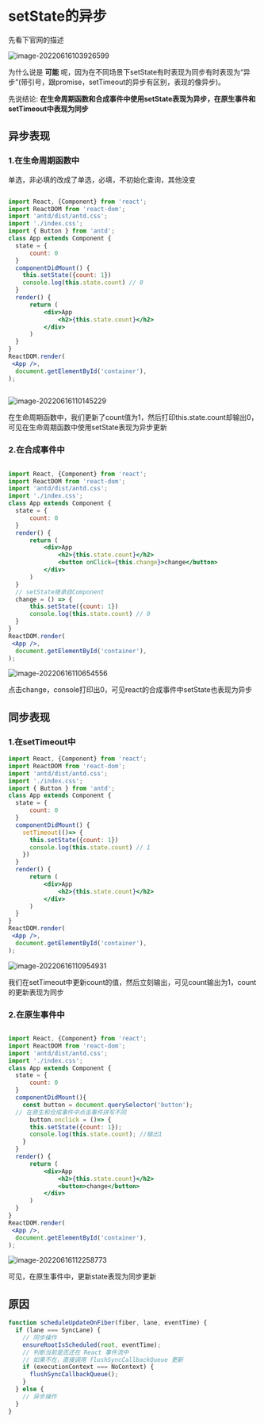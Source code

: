 # setState的异步

先看下官网的描述

![image-20220616103926599](https://lwq-img-1312073911.cos.ap-nanjing.myqcloud.com/imgimage-20220616103926599.png)

为什么说是 **可能** 呢，因为在不同场景下setState有时表现为同步有时表现为“异步”(带引号，跟promise，setTimeout的异步有区别，表现的像异步)。

先说结论: **在生命周期函数和合成事件中使用setState表现为异步，在原生事件和setTimeout中表现为同步**

## 异步表现

### 1.在生命周期函数中

单选，非必填的改成了单选，必填，不初始化查询，其他没变

~~~jsx

import React, {Component} from 'react';
import ReactDOM from 'react-dom';
import 'antd/dist/antd.css';
import './index.css';
import { Button } from 'antd';
class App extends Component {
  state = {
      count: 0
  }
  componentDidMount() {
    this.setState({count: 1})
    console.log(this.state.count) // 0
  }
  render() {
      return (
          <div>App
              <h2>{this.state.count}</h2>
          </div>
      )
  }
}
ReactDOM.render(
 <App />,
  document.getElementById('container'),
);
          
~~~

![image-20220616110145229](https://lwq-img-1312073911.cos.ap-nanjing.myqcloud.com/imgimage-20220616110145229.png)

在生命周期函数中，我们更新了count值为1，然后打印this.state.count却输出0，可见在生命周期函数中使用setState表现为异步更新

### 2.在合成事件中

~~~jsx

import React, {Component} from 'react';
import ReactDOM from 'react-dom';
import 'antd/dist/antd.css';
import './index.css';
class App extends Component {
  state = {
      count: 0
  }
  render() {
      return (
          <div>App
              <h2>{this.state.count}</h2>
              <button onClick={this.change}>change</button>
          </div>
      )
  }
  // setState继承自Component
  change = () => {
      this.setState({count: 1})
      console.log(this.state.count) // 0
  }
}
ReactDOM.render(
 <App />,
  document.getElementById('container'),
);
~~~

![image-20220616110654556](https://lwq-img-1312073911.cos.ap-nanjing.myqcloud.com/imgimage-20220616110654556.png)

点击change，console打印出0，可见react的合成事件中setState也表现为异步

## 同步表现

### 1.在setTimeout中

~~~jsx
import React, {Component} from 'react';
import ReactDOM from 'react-dom';
import 'antd/dist/antd.css';
import './index.css';
import { Button } from 'antd';
class App extends Component {
  state = {
      count: 0
  }
  componentDidMount() {
    setTimeout(()=> {
      this.setState({count: 1})
      console.log(this.state.count) // 1
    })
  }
  render() {
      return (
          <div>App
              <h2>{this.state.count}</h2>
          </div>
      )
  }
}
ReactDOM.render(
 <App />,
  document.getElementById('container'),
);
~~~

![image-20220616110954931](https://lwq-img-1312073911.cos.ap-nanjing.myqcloud.com/imgimage-20220616110954931.png)

我们在setTimeout中更新count的值，然后立刻输出，可见count输出为1，count的更新表现为同步

### 2.在原生事件中

~~~jsx

import React, {Component} from 'react';
import ReactDOM from 'react-dom';
import 'antd/dist/antd.css';
import './index.css';
class App extends Component {
  state = {
      count: 0
  }
  componentDidMount(){
    const button = document.querySelector('button');
  // 在原生和合成事件中点击事件拼写不同
      button.onclick = ()=> {
      this.setState({count: 1});
      console.log(this.state.count); //输出1 
    }
  }
  render() {
      return (
          <div>App
              <h2>{this.state.count}</h2>
              <button>change</button>
          </div>
      )
  }
}
ReactDOM.render(
 <App />,
  document.getElementById('container'),
);
~~~

![image-20220616112258773](https://lwq-img-1312073911.cos.ap-nanjing.myqcloud.com/imgimage-20220616112258773.png)

可见，在原生事件中，更新state表现为同步更新

## 原因

~~~js
function scheduleUpdateOnFiber(fiber, lane, eventTime) {
  if (lane === SyncLane) {
    // 同步操作
    ensureRootIsScheduled(root, eventTime);
    // 判断当前是否还在 React 事件流中
    // 如果不在，直接调用 flushSyncCallbackQueue 更新
    if (executionContext === NoContext) {
      flushSyncCallbackQueue();
    }
  } else {
    // 异步操作
  }
}
~~~

